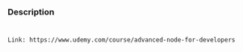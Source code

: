 ### Description
#

```plaintext
Link: https://www.udemy.com/course/advanced-node-for-developers
```
